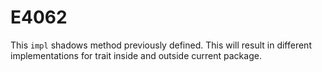 # E4062

This `impl` shadows method previously defined. This will result in different implementations for trait inside and outside current package.
